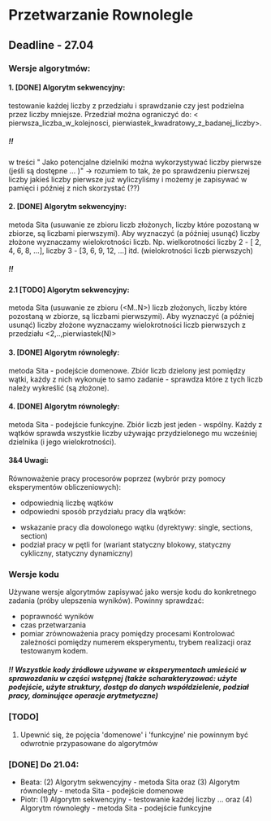 # Przetwarzanie Rownolegle
## Deadline - 27.04

### Wersje algorytmów:

#### 1. [DONE] Algorytm sekwencyjny:
testowanie każdej liczby z przedziału i sprawdzanie czy jest podzielna przez liczby mniejsze. 
Przedział można ograniczyć do: < pierwsza_liczba_w_kolejnosci, pierwiastek_kwadratowy_z_badanej_liczby>.
##### !!
w treści " Jako potencjalne dzielniki można wykorzystywać liczby pierwsze (jeśli są dostępne ... )" -> rozumiem to tak, że po sprawdzeniu pierwszej liczby jakieś liczby pierwsze już wyliczyliśmy i możemy je zapisywać w pamięci i później z nich skorzystać (??)

#### 2. [DONE] Algorytm sekwencyjny: 
metoda Sita (usuwanie ze zbioru liczb złożonych, liczby które pozostaną w zbiorze, są liczbami pierwszymi). Aby wyznaczyć (a później usunąć) liczby złożone wyznaczamy wielokrotności liczb. Np. wielkorotności liczby 2 - [ 2, 4, 6, 8, ...], liczby 3 - [3, 6, 9, 12, ...] itd. (wielokrotności liczb pierwszych)
##### !!
#### 2.1 [TODO] Algorytm sekwencyjny: 
metoda Sita (usuwanie ze zbioru (<M..N>) liczb złożonych, liczby które pozostaną w zbiorze, są liczbami pierwszymi). Aby wyznaczyć (a później usunąć) liczby złożone wyznaczamy wielokrotności liczb pierwszych z przedziału <2,..,pierwiastek(N)>

#### 3. [DONE] Algorytm równoległy:
metoda Sita - podejście domenowe. Zbiór liczb dzielony jest pomiędzy wątki, każdy z nich wykonuje to samo zadanie - sprawdza które z tych liczb należy wykreślić (są złożone). 

#### 4. [DONE] Algorytm równoległy:
metoda Sita - podejście funkcyjne. Zbiór liczb jest jeden - wspólny. Każdy z wątków sprawda wszystkie liczby używając przydzielonego mu wcześniej dzielnika (i jego wielokrotności).

#### 3&4 Uwagi:
Równoważenie pracy procesorów poprzez (wybrór przy pomocy eksperymentów obliczeniowych):
- odpowiednią liczbę wątków
- odpowiedni sposób przydziału pracy dla wątków:
* wskazanie pracy dla dowolonego wątku (dyrektywy: single, sections, section)
* podział pracy w pętli for (wariant statyczny blokowy, statyczny cykliczny, statyczny dynamiczny)

### Wersje kodu
Używane wersje algorytmów zapisywać jako wersje kodu do konkretnego zadania (próby ulepszenia wyników). Powinny sprawdzać: 
- poprawność wyników
- czas przetwarzania
- pomiar zrównoważenia pracy pomiędzy procesami
Kontrolować zależności pomiędzy numerem eksperymentu, trybem realizacji oraz testowanym kodem.
##### !! Wszystkie kody źródłowe używane w eksperymentach umieścić w sprawozdaniu w części wstępnej (także scharakteryzować: użyte podejście, użyte struktury, dostęp do danych współdzielenie, podział pracy, dominujące operacje arytmetyczne)

### [TODO]
1. Upewnić się, że pojęcia 'domenowe' i 'funkcyjne' nie powinnym być odwrotnie przypasowane do algorytmów

### [DONE] Do 21.04: 
- Beata: (2) Algorytm sekwencyjny - metoda Sita oraz (3) Algorytm równoległy - metoda Sita - podejście domenowe
- Piotr: (1) Algorytm sekwencyjny - testowanie każdej liczby ... oraz (4) Algorytm równoległy - metoda Sita - podejście funkcyjne


